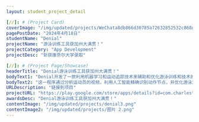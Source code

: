 ```yaml
---
layout: student_project_detail

[//]: # (Project Card)
coverImage: "/img/updated/projects/WeChata8db866d30785a72632852532c868d94.jpg"
pagePostDate: "2024年4月18日"
studentName: "Denial"
projectName: "游泳训练工具获加州大满贯！"
projectCategory: "App Development"
projectDesc: "斩获康奈尔大学录取"

[//]: # (Project Page/Showcase)
headerTitle: "Denial游泳训练工具获加州大满贯！"
bodyText1: "Denial开发了一款利用机器学习和运动追踪技术来辅助和优化游泳训练和技术的智能程序。"
bodyText2: "这一程序通过分析运动员的视频，利用人工智能精确识别动作节点，并优化游泳过程中的技术细节。"
URLDescription: "链接到项目"
projectURL: "https://play.google.com/store/apps/details?id=com.charlestian.ai_birding"
awardsDesc: "Denial游泳训练工具获加州大满贯！"
contentImage: "/img/updated/projects/denial3.png"
contentImage2: "/img/updated/projects/图片 2.png"
---
```

